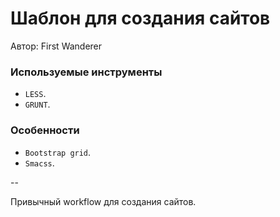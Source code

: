 # Шаблон для создания сайтов

Автор: First Wanderer

### Используемые инструменты

* `LESS`.
* `GRUNT`.

### Особенности

* `Bootstrap grid`.
* `Smacss`.

--

Привычный workflow для создания сайтов.
